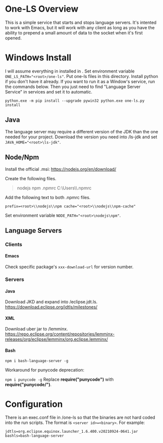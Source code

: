# One-LS Overview

This is a simple service that starts and stops language servers. It's intented
to work with Emacs, but it will work with any client as long as you have the
ability to prepend a small amount of data to the socket when it's first opened.

# Windows Install

I will assume everything in installed in <root>. Set environment variable
`ONE_LS_PATH="<root>/one-ls"`. Put one-ls files in this directory. Install
python if you don't have it already. If you want to run it as a Window's
service, run the commands below. Then you just need to find "Language Server
Service" in services and set it to automatic.

`python.exe -m pip install --upgrade pywin32
python.exe one-ls.py install`


## Java

The language server may require a different version of the JDK than the one
needed for your project. Download the version you need into <root>/ls-jdk and
set `JAVA_HOME="<root>\ls-jdk"`.

## Node/Npm

Install the official .msi: https://nodejs.org/en/download/

Create the following files.

> <root>
>   nodejs
>     npm
>       .npmrc
> C:\Users\<username>\.npmrc
      
Add the following text to both .npmrc files.

`prefix=<root>\\nodejs\\npm
cache="<root>\\nodejs\\npm-cache"`

Set environment variable `NODE_PATH="<root>\nodejs\npm"`.

## Language Servers

### Clients

#### Emacs

Check specific package's `xxx-download-url` for version number.

### Servers

#### Java

Download JKD and expand into <root>/eclipse.jdt.ls.
https://download.eclipse.org/jdtls/milestones/

#### XML

Download uber jar to <root>/lemminx.
https://repo.eclipse.org/content/repositories/lemminx-releases/org/eclipse/lemminx/org.eclipse.lemminx/

#### Bash

`npm i bash-language-server -g`

Workaround for punycode deprecation:

`npm i punycode -g`
Replace **require("punycode")** with **require("punycode/")**.

# Configuration

There is an exec.conf file in <root>/one-ls so that the binaries are not hard coded
into the run scripts. The format is `<server id>=<binary>`. For example:

`jdtls=org.eclipse.equinox.launcher_1.6.400.v20210924-0641.jar
bashls=bash-language-server`
